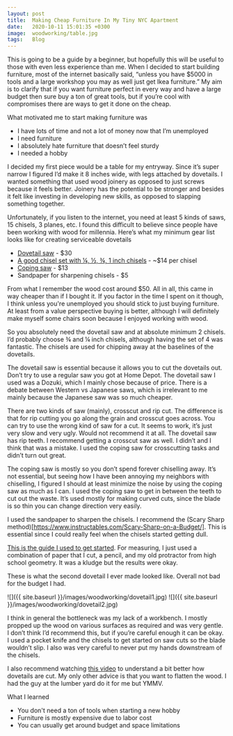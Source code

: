 ```yaml
---
layout: post
title:  Making Cheap Furniture In My Tiny NYC Apartment
date:   2020-10-11 15:01:35 +0300
image:  woodworking/table.jpg
tags:   Blog
---
```


This is going to be a guide by a beginner, but hopefully this will be useful to those with even less experience than me. When I decided to start building furniture, most of the internet basically said, “unless you have $5000 in tools and a large workshop you may as well just get Ikea furniture.” My aim is to clarify that if you want furniture perfect in every way and have a large budget then sure buy a ton of great tools, but if you’re cool with compromises there are ways to get it done on the cheap.

What motivated me to start making furniture was
* I have lots of time and not a lot of money now that I’m unemployed
* I need furniture
* I absolutely hate furniture that doesn’t feel sturdy
* I needed a hobby

I decided my first piece would be a table for my entryway. Since it’s super narrow I figured I’d make it 8 inches wide, with legs attached by dovetails. I wanted something that used wood joinery as opposed to just screws because it feels better. Joinery has the potential to be stronger and besides it felt like investing in developing new skills, as opposed to slapping something together.

Unfortunately, if you listen to the internet, you need at least 5 kinds of saws, 15 chisels, 3 planes, etc. I found this difficult to believe since people have been working with wood for millennia. Here’s what my minimum gear list looks like for creating serviceable dovetails

* [Dovetail saw](https://www.leevalley.com/en-us/shop/tools/hand-tools/saws/japanese/101324-small-japanese-rip-dozuki-saw?item=60T0612) - $30
* [A good chisel set with ¼, ½, ¾, 1 inch chisels](https://www.leevalley.com/en-us/shop/tools/hand-tools/chisels/bench/67707-narex-classic-bevel-edge-chisels?item=10S0976) - ~$14 per chisel 
* [Coping saw](amzn.com/B001NI8N2K) - $13
* Sandpaper for sharpening chisels - $5

From what I remember the wood cost around $50. All in all, this came in way cheaper than if I bought it. If you factor in the time I spent on it though, I think unless you're unemployed you should stick to just buying furniture. At least from a value perspective buying is better, although I will definitely make myself some chairs soon because I enjoyed working with wood.

So you absolutely need the dovetail saw and at absolute minimum 2 chisels. I’d probably choose ¾ and ¼ inch chisels, although having the set of 4 was fantastic. The chisels are used for chipping away at the baselines of the dovetails.

The dovetail saw is essential because it allows you to cut the dovetails out. Don’t try to use a regular saw you got at Home Depot. The dovetail saw I used was a Dozuki, which I mainly chose because of price. There is a debate between Western vs Japanese saws, which is irrelevant to me mainly because the Japanese saw was so much cheaper.

There are two kinds of saw (mainly), crosscut and rip cut. The difference is that for rip cutting you go along the grain and crosscut goes across. You can try to use the wrong kind of saw for a cut. It seems to work, it’s just very slow and very ugly. Would not recommend it at all. The dovetail saw has rip teeth. I recommend getting a crosscut saw as well. I didn’t and I think that was a mistake. I used the coping saw for crosscutting tasks and didn’t turn out great.

The coping saw is mostly so you don’t spend forever chiselling away. It’s not essential, but seeing how I have been annoying my neighbors with chiselling, I figured I should at least minimize the noise by using the coping saw as much as I can. I used the coping saw to get in between the teeth to cut out the waste. It’s used mostly for making curved cuts, since the blade is so thin you can change direction very easily.

I used the sandpaper to sharpen the chisels. I recommend the (Scary Sharp method)[https://www.instructables.com/Scary-Sharp-on-a-Budget/]. This is essential since I could really feel when the chisels started getting dull.

[This is the guide I used to get started](https://imgur.com/gallery/PfYDg). For measuring, I just used a combination of paper that I cut, a pencil, and my old protractor from high school geometry. It was a kludge but the results were okay.

These is what the second dovetail I ever made looked like. Overall not bad for the budget I had.

![]({{ site.baseurl }}/images/woodworking/dovetail1.jpg)
![]({{ site.baseurl }}/images/woodworking/dovetail2.jpg)

I think in general the bottleneck was my lack of a workbench. I mostly propped up the wood on various surfaces as required and was very gentle. I don’t think I’d recommend this, but if you’re careful enough it can be okay. I used a pocket knife and the chisels to get started on saw cuts so the blade wouldn’t slip. I also was very careful to never put my hands downstream of the chisels.

I also recommend watching [this video](https://youtu.be/GZ8fSSKn0Ls) to understand a bit better how dovetails are cut. My only other advice is that you want to flatten the wood. I had the guy at the lumber yard do it for me but YMMV.

What I learned

* You don't need a ton of tools when starting a new hobby
* Furniture is mostly expensive due to labor cost
* You can usually get around budget and space limitations
